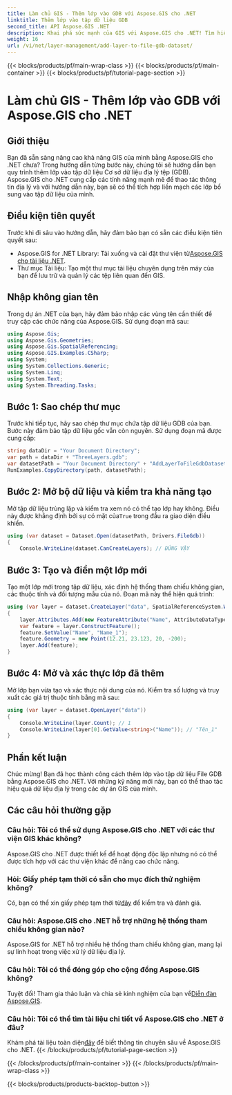 ```yaml
---
title: Làm chủ GIS - Thêm lớp vào GDB với Aspose.GIS cho .NET
linktitle: Thêm lớp vào tập dữ liệu GDB
second_title: API Aspose.GIS .NET
description: Khai phá sức mạnh của GIS với Aspose.GIS cho .NET! Tìm hiểu cách thêm lớp vào bộ dữ liệu File GDB trong hướng dẫn từng bước này. #dữ liệu địa lý #Aspose #GIS
weight: 16
url: /vi/net/layer-management/add-layer-to-file-gdb-dataset/
---
```


{{< blocks/products/pf/main-wrap-class >}}
{{< blocks/products/pf/main-container >}}
{{< blocks/products/pf/tutorial-page-section >}}

# Làm chủ GIS - Thêm lớp vào GDB với Aspose.GIS cho .NET

## Giới thiệu
Bạn đã sẵn sàng nâng cao khả năng GIS của mình bằng Aspose.GIS cho .NET chưa? Trong hướng dẫn từng bước này, chúng tôi sẽ hướng dẫn bạn quy trình thêm lớp vào tập dữ liệu Cơ sở dữ liệu địa lý tệp (GDB). Aspose.GIS cho .NET cung cấp các tính năng mạnh mẽ để thao tác thông tin địa lý và với hướng dẫn này, bạn sẽ có thể tích hợp liền mạch các lớp bổ sung vào tập dữ liệu của mình.
## Điều kiện tiên quyết
Trước khi đi sâu vào hướng dẫn, hãy đảm bảo bạn có sẵn các điều kiện tiên quyết sau:
-  Aspose.GIS for .NET Library: Tải xuống và cài đặt thư viện từ[Aspose.GIS cho tài liệu .NET](https://reference.aspose.com/gis/net/).
- Thư mục Tài liệu: Tạo một thư mục tài liệu chuyên dụng trên máy của bạn để lưu trữ và quản lý các tệp liên quan đến GIS.
## Nhập không gian tên
Trong dự án .NET của bạn, hãy đảm bảo nhập các vùng tên cần thiết để truy cập các chức năng của Aspose.GIS. Sử dụng đoạn mã sau:
```csharp
using Aspose.Gis;
using Aspose.Gis.Geometries;
using Aspose.Gis.SpatialReferencing;
using Aspose.GIS.Examples.CSharp;
using System;
using System.Collections.Generic;
using System.Linq;
using System.Text;
using System.Threading.Tasks;
```
## Bước 1: Sao chép thư mục
Trước khi tiếp tục, hãy sao chép thư mục chứa tập dữ liệu GDB của bạn. Bước này đảm bảo tập dữ liệu gốc vẫn còn nguyên. Sử dụng đoạn mã được cung cấp:
```csharp
string dataDir = "Your Document Directory";
var path = dataDir + "ThreeLayers.gdb";
var datasetPath = "Your Document Directory" + "AddLayerToFileGdbDataset_out.gdb";
RunExamples.CopyDirectory(path, datasetPath);
```
## Bước 2: Mở bộ dữ liệu và kiểm tra khả năng tạo
 Mở tập dữ liệu trùng lặp và kiểm tra xem nó có thể tạo lớp hay không. Điều này được khẳng định bởi sự có mặt của`True` trong đầu ra giao diện điều khiển.
```csharp
using (var dataset = Dataset.Open(datasetPath, Drivers.FileGdb))
{
    Console.WriteLine(dataset.CanCreateLayers); // ĐÚNG VẬY
```
## Bước 3: Tạo và điền một lớp mới
Tạo một lớp mới trong tập dữ liệu, xác định hệ thống tham chiếu không gian, các thuộc tính và đối tượng mẫu của nó. Đoạn mã này thể hiện quá trình:
```csharp
using (var layer = dataset.CreateLayer("data", SpatialReferenceSystem.Wgs84))
{
    layer.Attributes.Add(new FeatureAttribute("Name", AttributeDataType.String));
    var feature = layer.ConstructFeature();
    feature.SetValue("Name", "Name_1");
    feature.Geometry = new Point(12.21, 23.123, 20, -200);
    layer.Add(feature);
}
```
## Bước 4: Mở và xác thực lớp đã thêm
Mở lớp bạn vừa tạo và xác thực nội dung của nó. Kiểm tra số lượng và truy xuất các giá trị thuộc tính bằng mã sau:
```csharp
using (var layer = dataset.OpenLayer("data"))
{
    Console.WriteLine(layer.Count); // 1
    Console.WriteLine(layer[0].GetValue<string>("Name")); // "Tên_1"
}
```
## Phần kết luận
Chúc mừng! Bạn đã học thành công cách thêm lớp vào tập dữ liệu File GDB bằng Aspose.GIS cho .NET. Với những kỹ năng mới này, bạn có thể thao tác hiệu quả dữ liệu địa lý trong các dự án GIS của mình.
## Các câu hỏi thường gặp
### Câu hỏi: Tôi có thể sử dụng Aspose.GIS cho .NET với các thư viện GIS khác không?
Aspose.GIS cho .NET được thiết kế để hoạt động độc lập nhưng nó có thể được tích hợp với các thư viện khác để nâng cao chức năng.
### Hỏi: Giấy phép tạm thời có sẵn cho mục đích thử nghiệm không?
 Có, bạn có thể xin giấy phép tạm thời từ[đây](https://purchase.aspose.com/temporary-license/) để kiểm tra và đánh giá.
### Câu hỏi: Aspose.GIS cho .NET hỗ trợ những hệ thống tham chiếu không gian nào?
Aspose.GIS for .NET hỗ trợ nhiều hệ thống tham chiếu không gian, mang lại sự linh hoạt trong việc xử lý dữ liệu địa lý.
### Câu hỏi: Tôi có thể đóng góp cho cộng đồng Aspose.GIS không?
 Tuyệt đối! Tham gia thảo luận và chia sẻ kinh nghiệm của bạn về[Diễn đàn Aspose.GIS](https://forum.aspose.com/c/gis/33).
### Câu hỏi: Tôi có thể tìm tài liệu chi tiết về Aspose.GIS cho .NET ở đâu?
 Khám phá tài liệu toàn diện[đây](https://reference.aspose.com/gis/net/) để biết thông tin chuyên sâu về Aspose.GIS cho .NET.
{{< /blocks/products/pf/tutorial-page-section >}}

{{< /blocks/products/pf/main-container >}}
{{< /blocks/products/pf/main-wrap-class >}}

{{< blocks/products/products-backtop-button >}}
